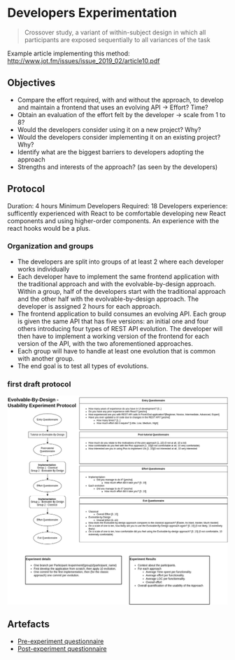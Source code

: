 # Developers Experimentation

> Crossover study, a variant of within-subject design in which all participants are exposed sequentially to all variances of the task

Example article implementing this method: http://www.jot.fm/issues/issue_2019_02/article10.pdf

## Objectives

- Compare the effort required, with and without the approach, to develop and maintain a frontend that uses an evolving API -> Effort? Time?
- Obtain an evaluation of the effort felt by the developer -> scale from 1 to 8?
- Would the developers consider using it on a new project? Why?
- Would the developers consider implementing it on an existing project? Why?
- Identify what are the biggest barriers to developers adopting the approach
- Strengths and interests of the approach? (as seen by the developers)

## Protocol

Duration: 4 hours
Minimum Developers Required: 18
Developers experience: sufficently experienced with React to be comfortable developing new React components and using higher-order components. An experience with the react hooks would be a plus.

### Organization and groups

- The developers are split into groups of at least 2 where each developer works individually
- Each developer have to implement the same frontend application with the traditional approach and with the evolvable-by-design approach. Within a group, half of the developers start with the traditional approach and the other half with the evolvable-by-design approach. The developer is assigned 2 hours for each approach.
- The frontend application to build consumes an evolving API. Each group is given the same API that has five versions: an initial one and four others introducing four types of REST API evolution. The developer will then have to implement a working version of the frontend for each version of the API, with the two aforementioned approaches.
- Each group will have to handle at least one evolution that is common with another group.
- The end goal is to test all types of evolutions.

### first draft protocol
![](protocol_experiment.drawio.png)



## Artefacts

- [Pre-experiment questionnaire](./pre-experiment-questionnaire.md)
- [Post-experiment questionnaire](./post-experiment-questionnaire.md)
